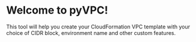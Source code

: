 # Welcome to pyVPC!

This tool will help you create your CloudFormation VPC template with your choice of CIDR block, environment name and other custom features.